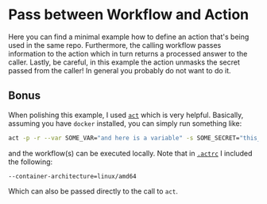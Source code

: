 # Pass between Workflow and Action

Here you can find a minimal example how to define an action that's being used in the same repo.
Furthermore, the calling workflow passes information to the action which in turn returns a processed answer to the caller.
Lastly, be careful, in this example the action unmasks the secret passed from the caller!
In general you probably do not want to do it.

## Bonus

When polishing this example, I used [`act`](https://nektosact.com/usage/index.html) which is very helpful.
Basically, assuming you have `docker` installed, you can simply run something like:

```bash
act -p -r --var SOME_VAR="and here is a variable" -s SOME_SECRET="this_is_my_secret"
```

and the workflow(s) can be executed locally.
Note that in [`.actrc`](./.actrc) I included the following:

```
--container-architecture=linux/amd64
```

Which can also be passed directly to the call to `act`.
